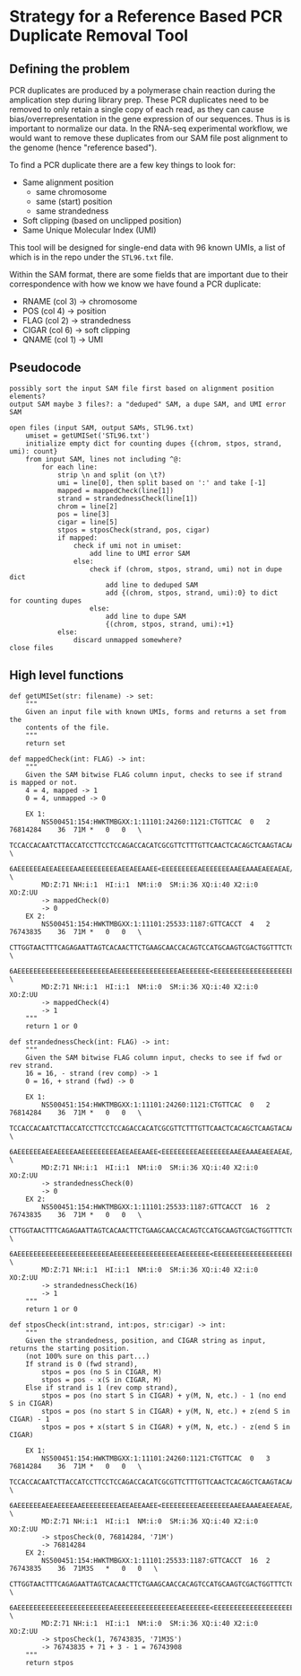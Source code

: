 
# Strategy for a Reference Based PCR Duplicate Removal Tool
## Defining the problem

PCR duplicates are produced by a polymerase chain reaction during the amplication step during library prep. These PCR duplicates need to be removed to only retain a single copy of each read, as they can cause bias/overrepresentation in the gene expression of our sequences. Thus is is important to normalize our data. In the RNA-seq experimental workflow, we would want to remove these duplicates from our SAM file post alignment to the genome (hence "reference based"). 

To find a PCR duplicate there are a few key things to look for: 
  - Same alignment position
    - same chromosome
    - same (start) position 
    - same strandedness
  - Soft clipping (based on unclipped position)
  - Same Unique Molecular Index (UMI)

This tool will be designed for single-end data with 96 known UMIs, a list of which is in the repo under the ```STL96.txt``` file.

Within the SAM format, there are some fields that are important due to their correspondence with how we know we have found a PCR duplicate:
- RNAME (col 3) -> chromosome
- POS (col 4) -> position
- FLAG (col 2) -> strandedness
- CIGAR (col 6) -> soft clipping
- QNAME (col 1) -> UMI

## Pseudocode
```
possibly sort the input SAM file first based on alignment position elements?
output SAM maybe 3 files?: a "deduped" SAM, a dupe SAM, and UMI error SAM

open files (input SAM, output SAMs, STL96.txt)
    umiset = getUMISet('STL96.txt')
    initialize empty dict for counting dupes {(chrom, stpos, strand, umi): count}
    from input SAM, lines not including ^@:
        for each line:
            strip \n and split (on \t?)
            umi = line[0], then split based on ':' and take [-1]
            mapped = mappedCheck(line[1])
            strand = strandednessCheck(line[1])
            chrom = line[2]
            pos = line[3]
            cigar = line[5]
            stpos = stposCheck(strand, pos, cigar)
            if mapped:
                check if umi not in umiset:
                    add line to UMI error SAM
                else:
                    check if (chrom, stpos, strand, umi) not in dupe dict
                        add line to deduped SAM
                        add {(chrom, stpos, strand, umi):0} to dict for counting dupes
                    else:
                        add line to dupe SAM
                        {(chrom, stpos, strand, umi):+1}
            else:
                discard unmapped somewhere?
close files
```
## High level functions
```
def getUMISet(str: filename) -> set:
    """
    Given an input file with known UMIs, forms and returns a set from the 
    contents of the file.
    """
    return set
```
```
def mappedCheck(int: FLAG) -> int:
    """ 
    Given the SAM bitwise FLAG column input, checks to see if strand is mapped or not.
    4 = 4, mapped -> 1
    0 = 4, unmapped -> 0
    
    EX 1:
        NS500451:154:HWKTMBGXX:1:11101:24260:1121:CTGTTCAC	0	2	76814284	36	71M	*	0	0	\
        TCCACCACAATCTTACCATCCTTCCTCCAGACCACATCGCGTTCTTTGTTCAACTCACAGCTCAAGTACAA	\
        6AEEEEEEAEEAEEEEAAEEEEEEEEEAEEAEEAAEE<EEEEEEEEEAEEEEEEEAAEEAAAEAEEAEAE/	\
        MD:Z:71	NH:i:1	HI:i:1	NM:i:0	SM:i:36	XQ:i:40	X2:i:0	XO:Z:UU
        -> mappedCheck(0)
        -> 0
    EX 2:
        NS500451:154:HWKTMBGXX:1:11101:25533:1187:GTTCACCT	4	2	76743835	36	71M	*	0	0	\
        CTTGGTAACTTTCAGAGAATTAGTCACAACTTCTGAAGCAACCACAGTCCATGCAAGTCGACTGGTTTCTC	\
        6AEEEEEEEEEEEEEEEEEEEEEEEAEEEEEEEEEEEEEEEEAEEEEEEE<EEEEEEEEEEEEEEEEEEEE	\
        MD:Z:71	NH:i:1	HI:i:1	NM:i:0	SM:i:36	XQ:i:40	X2:i:0	XO:Z:UU
        -> mappedCheck(4)
        -> 1
    """
    return 1 or 0
```
```
def strandednessCheck(int: FLAG) -> int:
    """ 
    Given the SAM bitwise FLAG column input, checks to see if fwd or rev strand.
    16 = 16, - strand (rev comp) -> 1
    0 = 16, + strand (fwd) -> 0
    
    EX 1:
        NS500451:154:HWKTMBGXX:1:11101:24260:1121:CTGTTCAC	0	2	76814284	36	71M	*	0	0	\
        TCCACCACAATCTTACCATCCTTCCTCCAGACCACATCGCGTTCTTTGTTCAACTCACAGCTCAAGTACAA	\
        6AEEEEEEAEEAEEEEAAEEEEEEEEEAEEAEEAAEE<EEEEEEEEEAEEEEEEEAAEEAAAEAEEAEAE/	\
        MD:Z:71	NH:i:1	HI:i:1	NM:i:0	SM:i:36	XQ:i:40	X2:i:0	XO:Z:UU
        -> strandednessCheck(0)
        -> 0
    EX 2:
        NS500451:154:HWKTMBGXX:1:11101:25533:1187:GTTCACCT	16	2	76743835	36	71M	*	0	0	\
        CTTGGTAACTTTCAGAGAATTAGTCACAACTTCTGAAGCAACCACAGTCCATGCAAGTCGACTGGTTTCTC	\
        6AEEEEEEEEEEEEEEEEEEEEEEEAEEEEEEEEEEEEEEEEAEEEEEEE<EEEEEEEEEEEEEEEEEEEE	\
        MD:Z:71	NH:i:1	HI:i:1	NM:i:0	SM:i:36	XQ:i:40	X2:i:0	XO:Z:UU
        -> strandednessCheck(16)
        -> 1
    """
    return 1 or 0
```
```
def stposCheck(int:strand, int:pos, str:cigar) -> int:
    """ 
    Given the strandedness, position, and CIGAR string as input, returns the starting position.
    (not 100% sure on this part...)
    If strand is 0 (fwd strand), 
        stpos = pos (no S in CIGAR, M)
        stpos = pos - x(S in CIGAR, M)
    Else if strand is 1 (rev comp strand),
        stpos = pos (no start S in CIGAR) + y(M, N, etc.) - 1 (no end S in CIGAR)
        stpos = pos (no start S in CIGAR) + y(M, N, etc.) + z(end S in CIGAR) - 1
        stpos = pos + x(start S in CIGAR) + y(M, N, etc.) - z(end S in CIGAR)
        
    EX 1:
        NS500451:154:HWKTMBGXX:1:11101:24260:1121:CTGTTCAC	0	3	76814284	36	71M	*	0	0	\
        TCCACCACAATCTTACCATCCTTCCTCCAGACCACATCGCGTTCTTTGTTCAACTCACAGCTCAAGTACAA	\
        6AEEEEEEAEEAEEEEAAEEEEEEEEEAEEAEEAAEE<EEEEEEEEEAEEEEEEEAAEEAAAEAEEAEAE/	\
        MD:Z:71	NH:i:1	HI:i:1	NM:i:0	SM:i:36	XQ:i:40	X2:i:0	XO:Z:UU
        -> stposCheck(0, 76814284, '71M')
        -> 76814284
    EX 2:
        NS500451:154:HWKTMBGXX:1:11101:25533:1187:GTTCACCT	16	2	76743835	36	71M3S	*	0	0	\
        CTTGGTAACTTTCAGAGAATTAGTCACAACTTCTGAAGCAACCACAGTCCATGCAAGTCGACTGGTTTCTC	\
        6AEEEEEEEEEEEEEEEEEEEEEEEAEEEEEEEEEEEEEEEEAEEEEEEE<EEEEEEEEEEEEEEEEEEEE	\
        MD:Z:71	NH:i:1	HI:i:1	NM:i:0	SM:i:36	XQ:i:40	X2:i:0	XO:Z:UU
        -> stposCheck(1, 76743835, '71M3S')
        -> 76743835 + 71 + 3 - 1 = 76743908
    """
    return stpos
```


